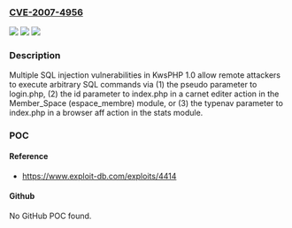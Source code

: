 ### [CVE-2007-4956](https://cve.mitre.org/cgi-bin/cvename.cgi?name=CVE-2007-4956)
![](https://img.shields.io/static/v1?label=Product&message=n%2Fa&color=blue)
![](https://img.shields.io/static/v1?label=Version&message=n%2Fa&color=blue)
![](https://img.shields.io/static/v1?label=Vulnerability&message=n%2Fa&color=brighgreen)

### Description

Multiple SQL injection vulnerabilities in KwsPHP 1.0 allow remote attackers to execute arbitrary SQL commands via (1) the pseudo parameter to login.php, (2) the id parameter to index.php in a carnet editer action in the Member_Space (espace_membre) module, or (3) the typenav parameter to index.php in a browser aff action in the stats module.

### POC

#### Reference
- https://www.exploit-db.com/exploits/4414

#### Github
No GitHub POC found.


